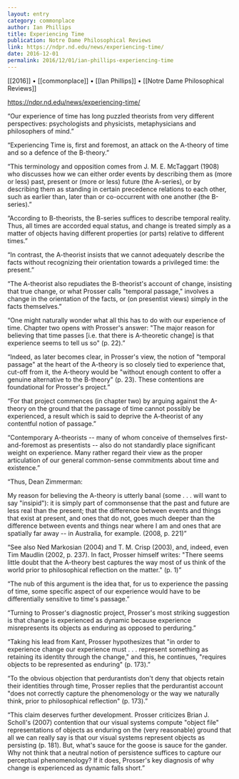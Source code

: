 ```yaml
---
layout: entry
category: commonplace
author: Ian Phillips
title: Experiencing Time
publication: Notre Dame Philosophical Reviews
link: https://ndpr.nd.edu/news/experiencing-time/
date: 2016-12-01
permalink: 2016/12/01/ian-phillips-experiencing-time
---
```


[[2016]] • [[commonplace]] • [[Ian Phillips]] • [[Notre Dame Philosophical Reviews]]

https://ndpr.nd.edu/news/experiencing-time/

“Our experience of time has long puzzled theorists from very different perspectives: psychologists and physicists, metaphysicians and philosophers of mind.”

“Experiencing Time is, first and foremost, an attack on the A-theory of time and so a defence of the B-theory.”

“This terminology and opposition comes from J. M. E. McTaggart (1908) who discusses how we can either order events by describing them as (more or less) past, present or (more or less) future (the A-series), or by describing them as standing in certain precedence relations to each other, such as earlier than, later than or co-occurrent with one another (the B-series).”

“According to B-theorists, the B-series suffices to describe temporal reality. Thus, all times are accorded equal status, and change is treated simply as a matter of objects having different properties (or parts) relative to different times.”

“In contrast, the A-theorist insists that we cannot adequately describe the facts without recognizing their orientation towards a privileged time: the present.”

“The A-theorist also repudiates the B-theorist's account of change, insisting that true change, or what Prosser calls "temporal passage," involves a change in the orientation of the facts, or (on presentist views) simply in the facts themselves.”

“One might naturally wonder what all this has to do with our experience of time. Chapter two opens with Prosser's answer: "The major reason for believing that time passes [i.e. that there is A-theoretic change] is that experience seems to tell us so" (p. 22).”

“Indeed, as later becomes clear, in Prosser's view, the notion of "temporal passage" at the heart of the A-theory is so closely tied to experience that, cut-off from it, the A-theory would be "without enough content to offer a genuine alternative to the B-theory" (p. 23). These contentions are foundational for Prosser's project.”

“For that project commences (in chapter two) by arguing against the A-theory on the ground that the passage of time cannot possibly be experienced, a result which is said to deprive the A-theorist of any contentful notion of passage.”

“Contemporary A-theorists -- many of whom conceive of themselves first-and-foremost as presentists -- also do not standardly place significant weight on experience. Many rather regard their view as the proper articulation of our general common-sense commitments about time and existence.”

“Thus, Dean Zimmerman:

My reason for believing the A-theory is utterly banal (some . . . will want to say "insipid"): it is simply part of commonsense that the past and future are less real than the present; that the difference between events and things that exist at present, and ones that do not, goes much deeper than the difference between events and things near where I am and ones that are spatially far away -- in Australia, for example. (2008, p. 221)”

“See also Ned Markosian (2004) and T. M. Crisp (2003), and, indeed, even Tim Maudlin (2002, p. 237). In fact, Prosser himself writes: "There seems little doubt that the A-theory best captures the way most of us think of the world prior to philosophical reflection on the matter." (p. 1)”

“The nub of this argument is the idea that, for us to experience the passing of time, some specific aspect of our experience would have to be differentially sensitive to time's passage.”

“Turning to Prosser's diagnostic project, Prosser's most striking suggestion is that change is experienced as dynamic because experience misrepresents its objects as enduring as opposed to perduring.”

“Taking his lead from Kant, Prosser hypothesizes that "in order to experience change our experience must . . . represent something as retaining its identity through the change," and this, he continues, "requires objects to be represented as enduring" (p. 173).”

“To the obvious objection that perdurantists don't deny that objects retain their identities through time, Prosser replies that the perdurantist account "does not correctly capture the phenomenology or the way we naturally think, prior to philosophical reflection" (p. 173).”

“This claim deserves further development. Prosser criticizes Brian J. Scholl's (2007) contention that our visual systems compute "object file" representations of objects as enduring on the (very reasonable) ground that all we can really say is that our visual systems represent objects as persisting (p. 181). But, what's sauce for the goose is sauce for the gander. Why not think that a neutral notion of persistence suffices to capture our perceptual phenomenology? If it does, Prosser's key diagnosis of why change is experienced as dynamic falls short.”

